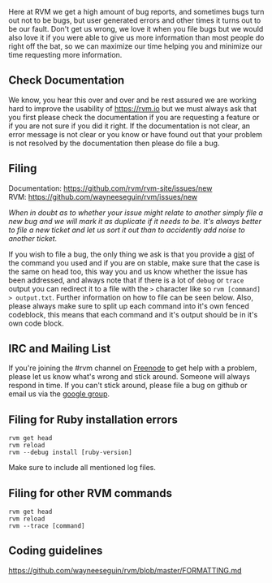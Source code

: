 Here at RVM we get a high amount of bug reports, and sometimes bugs turn out not to be bugs, but user generated errors and other times it turns out to be our fault.  Don't get us wrong, we love it when you file bugs but we would also love it if you were able to give us more information than most people do right off the bat, so we can maximize our time helping you and minimize our time requesting more information.

## Check Documentation

We know, you hear this over and over and be rest assured we are working hard to improve the usability of https://rvm.io but we must always ask that you first please check the documentation if you are requesting a feature or if you are not sure if you did it right.  If the documentation is not clear, an error message is not clear or you know or have found out that your problem is not resolved by the documentation then please do file a bug.

## Filing

Documentation: https://github.com/rvm/rvm-site/issues/new<br />
RVM: https://github.com/wayneeseguin/rvm/issues/new

*When in doubt as to whether your issue might relate to another simply file a new bug and we will mark it as duplicate if it needs to be.  It's always better to file a new ticket and let us sort it out than to accidently add noise to another ticket.*

If you wish to file a bug, the only thing we ask is that you provide a [gist](https://gist.github.com) of the command you used and if you are on stable, make sure that the case is the same on head too, this way you and us know whether the issue has been addressed, and always note that if there is a lot of `debug` or `trace` output you can redirect it to a file with the `>` character like so `rvm [command] > output.txt`.  Further information on how to file can be seen below.  Also, please always make sure to split up each command into it's own fenced codeblock, this means that each command and it's output should be in it's own code block.

## IRC and Mailing List

If you're joining the #rvm channel on [Freenode](http://freenode.net/) to get help with a problem, please let us know what's wrong and stick around. Someone will always respond in time. If you can't stick around, please file a bug on github or email us via the [google group](https://groups.google.com/forum/?fromgroups#!forum/rubyversionmanager).

## Filing for Ruby installation errors

```
rvm get head
rvm reload
rvm --debug install [ruby-version]
```
Make sure to include all mentioned log files.

## Filing for other RVM commands

```
rvm get head
rvm reload
rvm --trace [command]
```

## Coding guidelines
https://github.com/wayneeseguin/rvm/blob/master/FORMATTING.md
